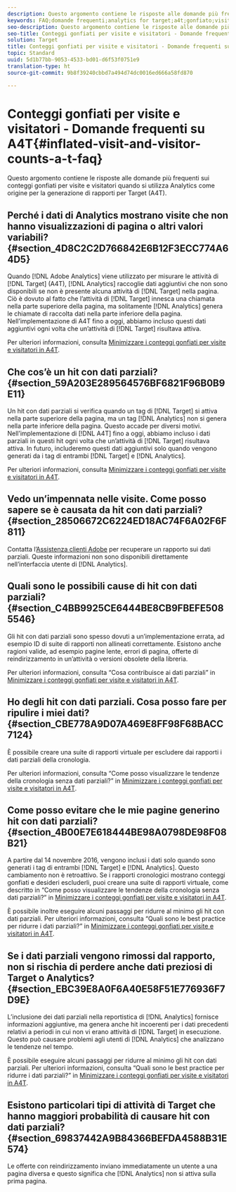 ```yaml
---
description: Questo argomento contiene le risposte alle domande più frequenti sui conteggi gonfiati per visite e visitatori quando si utilizza Analytics come origine per la generazione di rapporti per Target (A4T).
keywords: FAQ;domande frequenti;analytics for target;a4t;gonfiato;visita;visitatore;hit parziale;orfano
seo-description: Questo argomento contiene le risposte alle domande più frequenti sui conteggi gonfiati per visite e visitatori quando si utilizza Analytics come origine per la generazione di rapporti per Target (A4T).
seo-title: Conteggi gonfiati per visite e visitatori - Domande frequenti su A4T
solution: Target
title: Conteggi gonfiati per visite e visitatori - Domande frequenti su A4T
topic: Standard
uuid: 5d1b77bb-9053-4533-bd01-d6f53f0751e9
translation-type: ht
source-git-commit: 9b8f39240cbbd7a494d74dc0016ed666a58fd870

---
```



# Conteggi gonfiati per visite e visitatori - Domande frequenti su A4T{#inflated-visit-and-visitor-counts-a-t-faq}

Questo argomento contiene le risposte alle domande più frequenti sui conteggi gonfiati per visite e visitatori quando si utilizza Analytics come origine per la generazione di rapporti per Target (A4T).

## Perché i dati di Analytics mostrano visite che non hanno visualizzazioni di pagina o altri valori variabili? {#section_4D8C2C2D766842E6B12F3ECC774A64D5}

Quando [!DNL Adobe Analytics] viene utilizzato per misurare le attività di [!DNL Target] (A4T), [!DNL Analytics] raccoglie dati aggiuntivi che non sono disponibili se non è presente alcuna attività di [!DNL Target] nella pagina. Ciò è dovuto al fatto che l’attività di [!DNL Target] innesca una chiamata nella parte superiore della pagina, ma solitamente [!DNL Analytics] genera le chiamate di raccolta dati nella parte inferiore della pagina. Nell’implementazione di A4T fino a oggi, abbiamo incluso questi dati aggiuntivi ogni volta che un’attività di [!DNL Target] risultava attiva.

Per ulteriori informazioni, consulta [Minimizzare i conteggi gonfiati per visite e visitatori in A4T](../../../c-integrating-target-with-mac/a4t/c-a4t-troubleshooting/minimizing-inflated-visit-and-visitor-counts-a4t.md#concept_A515C2DE126E44B6AD97754C2C6D5235).

## Che cos’è un hit con dati parziali? {#section_59A203E289564576BF6821F96B0B9E11}

Un hit con dati parziali si verifica quando un tag di [!DNL Target] si attiva nella parte superiore della pagina, ma un tag [!DNL Analytics] non si genera nella parte inferiore della pagina. Questo accade per diversi motivi. Nell’implementazione di [!DNL A4T] fino a oggi, abbiamo incluso i dati parziali in questi hit ogni volta che un’attività di [!DNL Target] risultava attiva. In futuro, includeremo questi dati aggiuntivi solo quando vengono generati da i tag di entrambi [!DNL Target] e [!DNL Analytics].

Per ulteriori informazioni, consulta [Minimizzare i conteggi gonfiati per visite e visitatori in A4T](../../../c-integrating-target-with-mac/a4t/c-a4t-troubleshooting/minimizing-inflated-visit-and-visitor-counts-a4t.md#concept_A515C2DE126E44B6AD97754C2C6D5235).

## Vedo un’impennata nelle visite. Come posso sapere se è causata da hit con dati parziali? {#section_28506672C6224ED18AC74F6A02F6F811}

Contatta l’[Assistenza clienti Adobe](../../../cmp-resources-and-contact-information.md#reference_ACA3391A00EF467B87930A450050077C) per recuperare un rapporto sui dati parziali. Queste informazioni non sono disponibili direttamente nell’interfaccia utente di [!DNL Analytics].

## Quali sono le possibili cause di hit con dati parziali? {#section_C4BB9925CE6444BE8CB9FBEFE5085546}

Gli hit con dati parziali sono spesso dovuti a un’implementazione errata, ad esempio ID di suite di rapporti non allineati correttamente. Esistono anche ragioni valide, ad esempio pagine lente, errori di pagina, offerte di reindirizzamento in un’attività o versioni obsolete della libreria.

Per ulteriori informazioni, consulta “Cosa contribuisce ai dati parziali” in [Minimizzare i conteggi gonfiati per visite e visitatori in A4T](../../../c-integrating-target-with-mac/a4t/c-a4t-troubleshooting/minimizing-inflated-visit-and-visitor-counts-a4t.md#concept_A515C2DE126E44B6AD97754C2C6D5235).

## Ho degli hit con dati parziali. Cosa posso fare per ripulire i miei dati? {#section_CBE778A9D07A469E8FF98F68BACC7124}

È possibile creare una suite di rapporti virtuale per escludere dai rapporti i dati parziali della cronologia.

Per ulteriori informazioni, consulta “Come posso visualizzare le tendenze della cronologia senza dati parziali?” in [Minimizzare i conteggi gonfiati per visite e visitatori in A4T](../../../c-integrating-target-with-mac/a4t/c-a4t-troubleshooting/minimizing-inflated-visit-and-visitor-counts-a4t.md#concept_A515C2DE126E44B6AD97754C2C6D5235).

## Come posso evitare che le mie pagine generino hit con dati parziali? {#section_4B00E7E618444BE98A0798DE98F08B21}

A partire dal 14 novembre 2016, vengono inclusi i dati solo quando sono generati i tag di entrambi [!DNL Target] e [!DNL Analytics]. Questo cambiamento non è retroattivo. Se i rapporti cronologici mostrano conteggi gonfiati e desideri escluderli, puoi creare una suite di rapporti virtuale, come descritto in “Come posso visualizzare le tendenze della cronologia senza dati parziali?” in [Minimizzare i conteggi gonfiati per visite e visitatori in A4T](../../../c-integrating-target-with-mac/a4t/c-a4t-troubleshooting/minimizing-inflated-visit-and-visitor-counts-a4t.md#concept_A515C2DE126E44B6AD97754C2C6D5235).

È possibile inoltre eseguire alcuni passaggi per ridurre al minimo gli hit con dati parziali. Per ulteriori informazioni, consulta “Quali sono le best practice per ridurre i dati parziali?” in [Minimizzare i conteggi gonfiati per visite e visitatori in A4T](../../../c-integrating-target-with-mac/a4t/c-a4t-troubleshooting/minimizing-inflated-visit-and-visitor-counts-a4t.md#concept_A515C2DE126E44B6AD97754C2C6D5235).

## Se i dati parziali vengono rimossi dal rapporto, non si rischia di perdere anche dati preziosi di Target o Analytics? {#section_EBC39E8A0F6A40E58F51E776936F7D9E}

L’inclusione dei dati parziali nella reportistica di [!DNL Analytics] fornisce informazioni aggiuntive, ma genera anche hit incoerenti per i dati precedenti relativi a periodi in cui non vi erano attività di [!DNL Target] in esecuzione. Questo può causare problemi agli utenti di [!DNL Analytics] che analizzano le tendenze nel tempo.

È possibile eseguire alcuni passaggi per ridurre al minimo gli hit con dati parziali. Per ulteriori informazioni, consulta “Quali sono le best practice per ridurre i dati parziali?” in [Minimizzare i conteggi gonfiati per visite e visitatori in A4T](../../../c-integrating-target-with-mac/a4t/c-a4t-troubleshooting/minimizing-inflated-visit-and-visitor-counts-a4t.md#concept_A515C2DE126E44B6AD97754C2C6D5235).

## Esistono particolari tipi di attività di Target che hanno maggiori probabilità di causare hit con dati parziali? {#section_69837442A9B84366BEFDA4588B31E574}

Le offerte con reindirizzamento inviano immediatamente un utente a una pagina diversa e questo significa che [!DNL Analytics] non si attiva sulla prima pagina.
